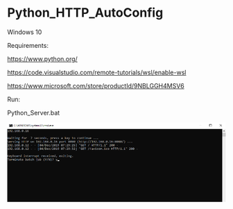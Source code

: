# Python_HTTP_AutoConfig

Windows 10

Requirements:

https://www.python.org/

https://code.visualstudio.com/remote-tutorials/wsl/enable-wsl

https://www.microsoft.com/store/productId/9NBLGGH4MSV6

Run:

Python_Server.bat

![Python_Server](https://github.com/lalenguanegra/Python_HTTP_AutoConfig/blob/master/server.png)
